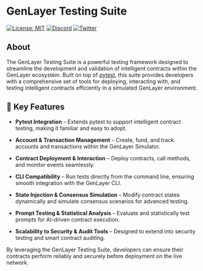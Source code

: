 # GenLayer Testing Suite

[![License: MIT](https://img.shields.io/badge/License-MIT-green.svg)](https://opensource.org/license/mit/)
[![Discord](https://dcbadge.vercel.app/api/server/8Jm4v89VAu?compact=true&style=flat)](https://discord.gg/VpfmXEMN66)
[![Twitter](https://img.shields.io/twitter/url/https/twitter.com/yeagerai.svg?style=social&label=Follow%20%40GenLayer)](https://x.com/GenLayer)


## About

The GenLayer Testing Suite is a powerful testing framework designed to streamline the development and validation of intelligent contracts within the GenLayer ecosystem. Built on top of [pytest](https://docs.pytest.org/en/stable/), this suite provides developers with a comprehensive set of tools for deploying, interacting with, and testing intelligent contracts efficiently in a simulated GenLayer environment.


## 🚀 Key Features
- **Pytest Integration** – Extends pytest to support intelligent contract testing, making it familiar and easy to adopt.

- **Account & Transaction Management** – Create, fund, and track accounts and transactions within the GenLayer Simulator.

- **Contract Deployment & Interaction** – Deploy contracts, call methods, and monitor events seamlessly.

- **CLI Compatibility** – Run tests directly from the command line, ensuring smooth integration with the GenLayer CLI.

- **State Injection & Consensus Simulation** – Modify contract states dynamically and simulate consensus scenarios for advanced testing.

- **Prompt Testing & Statistical Analysis** – Evaluate and statistically test prompts for AI-driven contract execution.

- **Scalability to Security & Audit Tools** – Designed to extend into security testing and smart contract auditing.


By leveraging the GenLayer Testing Suite, developers can ensure their contracts perform reliably and securely before deployment on the live network. 